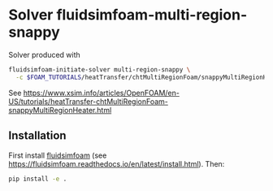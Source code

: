 # Solver fluidsimfoam-multi-region-snappy

Solver produced with

```sh
fluidsimfoam-initiate-solver multi-region-snappy \
  -c $FOAM_TUTORIALS/heatTransfer/chtMultiRegionFoam/snappyMultiRegionHeater
```

See
https://www.xsim.info/articles/OpenFOAM/en-US/tutorials/heatTransfer-chtMultiRegionFoam-snappyMultiRegionHeater.html

## Installation

First install [fluidsimfoam] (see
https://fluidsimfoam.readthedocs.io/en/latest/install.html). Then:

```sh
pip install -e .
```

[fluidsimfoam]: https://foss.heptapod.net/fluiddyn/fluidsimfoam
